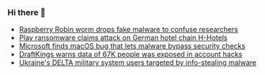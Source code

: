 ### Hi there 👋

<!--START_SECTION:feed-->
* [Raspberry Robin worm drops fake malware to confuse researchers](https://www.bleepingcomputer.com/news/security/raspberry-robin-worm-drops-fake-malware-to-confuse-researchers/)
* [Play ransomware claims attack on German hotel chain H-Hotels](https://www.bleepingcomputer.com/news/security/play-ransomware-claims-attack-on-german-hotel-chain-h-hotels/)
* [Microsoft finds macOS bug that lets malware bypass security checks](https://www.bleepingcomputer.com/news/security/microsoft-finds-macos-bug-that-lets-malware-bypass-security-checks/)
* [DraftKings warns data of 67K people was exposed in account hacks](https://www.bleepingcomputer.com/news/security/draftkings-warns-data-of-67k-people-was-exposed-in-account-hacks/)
* [Ukraine's DELTA military system users targeted by info-stealing malware](https://www.bleepingcomputer.com/news/security/ukraines-delta-military-system-users-targeted-by-info-stealing-malware/)
<!--END_SECTION:feed-->

<!--
**frankenk/frankenk** is a ✨ _special_ ✨ repository because its `README.md` (this file) appears on your GitHub profile.

Here are some ideas to get you started:

- 🔭 I’m currently working on ...
- 🌱 I’m currently learning ...
- 👯 I’m looking to collaborate on ...
- 🤔 I’m looking for help with ...
- 💬 Ask me about ...
- 📫 How to reach me: ...
- 😄 Pronouns: ...
- ⚡ Fun fact: ...
-->



